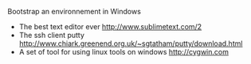 Bootstrap an environnement in Windows 

* The best text editor ever
http://www.sublimetext.com/2
* The ssh client putty
http://www.chiark.greenend.org.uk/~sgtatham/putty/download.html
* A set of tool for using linux tools on windows
http://cygwin.com